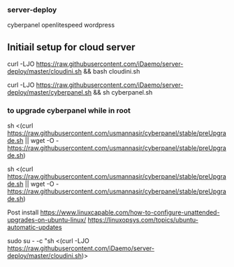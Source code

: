 ### server-deploy

cyberpanel openlitespeed wordpress

## Initiail setup for cloud server 

curl -LJO https://raw.githubusercontent.com/iDaemo/server-deploy/master/cloudini.sh && bash cloudini.sh

curl -LJO https://raw.githubusercontent.com/iDaemo/server-deploy/master/cyberpanel.sh && sh cyberpanel.sh

### to upgrade cyberpanel while in root

sh <(curl <https://raw.githubusercontent.com/usmannasir/cyberpanel/stable/preUpgrade.sh> || wget -O - <https://raw.githubusercontent.com/usmannasir/cyberpanel/stable/preUpgrade.sh>)

sh <(curl <https://raw.githubusercontent.com/usmannasir/cyberpanel/stable/preUpgrade.sh> || wget -O - <https://raw.githubusercontent.com/usmannasir/cyberpanel/stable/preUpgrade.sh>)



Post install
https://www.linuxcapable.com/how-to-configure-unattended-upgrades-on-ubuntu-linux/
https://linuxopsys.com/topics/ubuntu-automatic-updates


sudo su - -c "sh <(curl -LJO https://raw.githubusercontent.com/iDaemo/server-deploy/master/cloudini.sh)>
